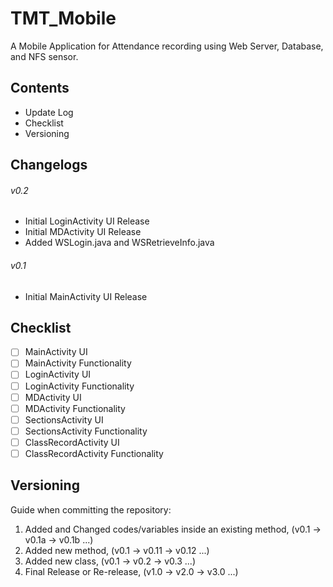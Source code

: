 # TMT_Mobile
A Mobile Application for Attendance recording using Web Server, Database, and NFS sensor.
## Contents
- Update Log
- Checklist
- Versioning
## Changelogs
###### v0.2
- Initial LoginActivity UI Release
- Initial MDActivity UI Release
- Added WSLogin.java and WSRetrieveInfo.java 
###### v0.1
- Initial MainActivity UI Release
## Checklist
- [ ] MainActivity UI
- [ ] MainActivity Functionality
- [ ] LoginActivity UI
- [ ] LoginActivity Functionality
- [ ] MDActivity UI
- [ ] MDActivity Functionality
- [ ] SectionsActivity UI
- [ ] SectionsActivity Functionality
- [ ] ClassRecordActivity UI
- [ ] ClassRecordActivity Functionality
## Versioning
Guide when committing the repository:
1. Added and Changed codes/variables inside an existing method, (v0.1 -> v0.1a -> v0.1b ...)
2. Added new method, (v0.1 -> v0.11 -> v0.12 ...)
3. Added new class, (v0.1 -> v0.2 -> v0.3 ...)
4. Final Release or Re-release, (v1.0 -> v2.0 -> v3.0 ...)
